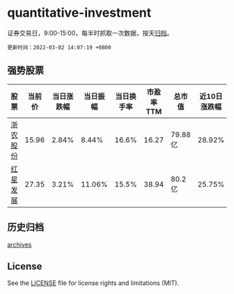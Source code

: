 # quantitative-investment

证券交易日，9:00-15:00，每半时抓取一次数据，按天[归档](archives)。

`更新时间：2022-03-02 14:07:19 +0800`

## 强势股票

|股票|当前价|当日涨跌幅|当日振幅|当日换手率|市盈率TTM|总市值|近10日涨跌幅|
|----|----|----|----|----|----|----|----|
|[浙农股份](https://xueqiu.com/S/SZ002758)|15.96|2.84%|8.44%|16.6%|16.27|79.88亿|28.92%|
|[红星发展](https://xueqiu.com/S/SH600367)|27.35|3.21%|11.06%|15.5%|38.94|80.2亿|25.75%|

## 历史归档

[archives](archives)

## License

See the [LICENSE](LICENSE) file for license rights and limitations (MIT).